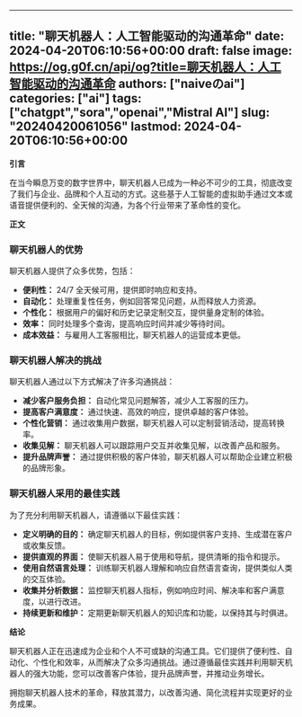 
---
title: "聊天机器人：人工智能驱动的沟通革命"
date: 2024-04-20T06:10:56+00:00
draft: false
image: https://og.g0f.cn/api/og?title=聊天机器人：人工智能驱动的沟通革命
authors: ["naiveのai"]
categories: ["ai"]
tags: ["chatgpt","sora","openai","Mistral AI"]
slug: "20240420061056"
lastmod: 2024-04-20T06:10:56+00:00
---
**引言**

在当今瞬息万变的数字世界中，聊天机器人已成为一种必不可少的工具，彻底改变了我们与企业、品牌和个人互动的方式。这些基于人工智能的虚拟助手通过文本或语音提供便利的、全天候的沟通，为各个行业带来了革命性的变化。

**正文**

### 聊天机器人的优势

聊天机器人提供了众多优势，包括：

- **便利性：** 24/7 全天候可用，提供即时响应和支持。
- **自动化：** 处理重复性任务，例如回答常见问题，从而释放人力资源。
- **个性化：** 根据用户的偏好和历史记录定制交互，提供量身定制的体验。
- **效率：** 同时处理多个查询，提高响应时间并减少等待时间。
- **成本效益：** 与雇用人工客服相比，聊天机器人的运营成本更低。

### 聊天机器人解决的挑战

聊天机器人通过以下方式解决了许多沟通挑战：

- **减少客户服务负担：** 自动化常见问题解答，减少人工客服的压力。
- **提高客户满意度：** 通过快速、高效的响应，提供卓越的客户体验。
- **个性化营销：** 通过收集用户数据，聊天机器人可以定制营销活动，提高转换率。
- **收集见解：** 聊天机器人可以跟踪用户交互并收集见解，以改善产品和服务。
- **提升品牌声誉：** 通过提供积极的客户体验，聊天机器人可以帮助企业建立积极的品牌形象。

### 聊天机器人采用的最佳实践

为了充分利用聊天机器人，请遵循以下最佳实践：

- **定义明确的目的：** 确定聊天机器人的目标，例如提供客户支持、生成潜在客户或收集反馈。
- **提供直观的界面：** 使聊天机器人易于使用和导航，提供清晰的指令和提示。
- **使用自然语言处理：** 训练聊天机器人理解和响应自然语言查询，提供类似人类的交互体验。
- **收集并分析数据：** 监控聊天机器人指标，例如响应时间、解决率和客户满意度，以进行改进。
- **持续更新和维护：** 定期更新聊天机器人的知识库和功能，以保持其与时俱进。

**结论**

聊天机器人正在迅速成为企业和个人不可或缺的沟通工具。它们提供了便利性、自动化、个性化和效率，从而解决了众多沟通挑战。通过遵循最佳实践并利用聊天机器人的强大功能，您可以改善客户体验，提升品牌声誉，并推动业务增长。

拥抱聊天机器人技术的革命，释放其潜力，以改善沟通、简化流程并实现更好的业务成果。
